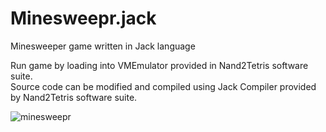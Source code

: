 # Minesweepr.jack
Minesweeper game written in Jack language

Run game by loading into VMEmulator provided in Nand2Tetris software suite.  
Source code can be modified and compiled using Jack Compiler provided by Nand2Tetris software suite.

![minesweepr](https://user-images.githubusercontent.com/29612767/144761107-2a11ea68-3053-4ca6-9d0e-7c806023375c.png)
